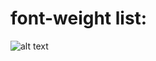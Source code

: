 # font-weight list: 

![alt text](https://github.com/Inpulsgor/library/blob/master/Markup/font-weight/font-weight.png "Logo Title Text 1")
